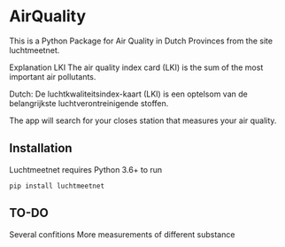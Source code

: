 # AirQuality

This is a Python Package for Air Quality in Dutch Provinces from the site luchtmeetnet. 

Explanation LKI
The air quality index card (LKI) is the sum of the most important air pollutants.

Dutch:
De luchtkwaliteitsindex-kaart (LKI) is een optelsom van de belangrijkste luchtverontreinigende stoffen.

The app will search for your closes station that measures your air quality. 

## Installation

Luchtmeetnet requires Python 3.6+ to run

<pre><code class="has-line-data" data-line-start="9" data-line-end="11" class="language-bash">pip install luchtmeetnet
</code></pre>

## TO-DO 
Several confitions 
More measurements of different substance